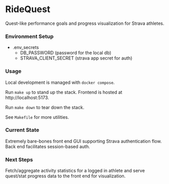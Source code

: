 # RideQuest

Quest-like performance goals and progress visualization for Strava athletes.

### Environment Setup

- .env_secrets
  - DB_PASSWORD (password for the local db)
  - STRAVA_CLIENT_SECRET (strava app secret for auth)

### Usage

Local development is managed with `docker compose`.

Run `make up` to stand up the stack. Frontend is hosted at http://localhost:5173.

Run `make down` to tear down the stack.

See `Makefile` for more utilities.

### Current State

Extremely bare-bones front end GUI supporting Strava authentication flow. Back end facilitates session-based auth.

### Next Steps

Fetch/aggregate activity statistics for a logged in athlete and serve quest/stat progress data to the front end for visualization.
